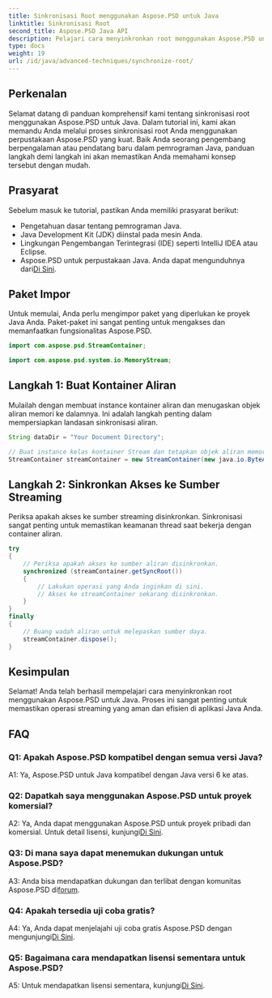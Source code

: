 ```yaml
---
title: Sinkronisasi Root menggunakan Aspose.PSD untuk Java
linktitle: Sinkronisasi Root
second_title: Aspose.PSD Java API
description: Pelajari cara menyinkronkan root menggunakan Aspose.PSD untuk Java. Ikuti panduan langkah demi langkah kami untuk pengoperasian aliran Java yang efisien.
type: docs
weight: 19
url: /id/java/advanced-techniques/synchronize-root/
---
```

## Perkenalan

Selamat datang di panduan komprehensif kami tentang sinkronisasi root menggunakan Aspose.PSD untuk Java. Dalam tutorial ini, kami akan memandu Anda melalui proses sinkronisasi root Anda menggunakan perpustakaan Aspose.PSD yang kuat. Baik Anda seorang pengembang berpengalaman atau pendatang baru dalam pemrograman Java, panduan langkah demi langkah ini akan memastikan Anda memahami konsep tersebut dengan mudah.

## Prasyarat

Sebelum masuk ke tutorial, pastikan Anda memiliki prasyarat berikut:

- Pengetahuan dasar tentang pemrograman Java.
- Java Development Kit (JDK) diinstal pada mesin Anda.
- Lingkungan Pengembangan Terintegrasi (IDE) seperti IntelliJ IDEA atau Eclipse.
-  Aspose.PSD untuk perpustakaan Java. Anda dapat mengunduhnya dari[Di Sini](https://releases.aspose.com/psd/java/).

## Paket Impor

Untuk memulai, Anda perlu mengimpor paket yang diperlukan ke proyek Java Anda. Paket-paket ini sangat penting untuk mengakses dan memanfaatkan fungsionalitas Aspose.PSD.

```java
import com.aspose.psd.StreamContainer;

import com.aspose.psd.system.io.MemoryStream;
```

## Langkah 1: Buat Kontainer Aliran

Mulailah dengan membuat instance kontainer aliran dan menugaskan objek aliran memori ke dalamnya. Ini adalah langkah penting dalam mempersiapkan landasan sinkronisasi aliran.

```java
String dataDir = "Your Document Directory";

// Buat instance kelas kontainer Stream dan tetapkan objek aliran memori.
StreamContainer streamContainer = new StreamContainer(new java.io.ByteArrayInputStream(new byte[0]));
```

## Langkah 2: Sinkronkan Akses ke Sumber Streaming

Periksa apakah akses ke sumber streaming disinkronkan. Sinkronisasi sangat penting untuk memastikan keamanan thread saat bekerja dengan container aliran.

```java
try
{
    // Periksa apakah akses ke sumber aliran disinkronkan.
    synchronized (streamContainer.getSyncRoot())
    {
        // Lakukan operasi yang Anda inginkan di sini.
        // Akses ke streamContainer sekarang disinkronkan.
    }
}
finally
{
    // Buang wadah aliran untuk melepaskan sumber daya.
    streamContainer.dispose();
}
```

## Kesimpulan

Selamat! Anda telah berhasil mempelajari cara menyinkronkan root menggunakan Aspose.PSD untuk Java. Proses ini sangat penting untuk memastikan operasi streaming yang aman dan efisien di aplikasi Java Anda.

## FAQ

### Q1: Apakah Aspose.PSD kompatibel dengan semua versi Java?

A1: Ya, Aspose.PSD untuk Java kompatibel dengan Java versi 6 ke atas.

### Q2: Dapatkah saya menggunakan Aspose.PSD untuk proyek komersial?

 A2: Ya, Anda dapat menggunakan Aspose.PSD untuk proyek pribadi dan komersial. Untuk detail lisensi, kunjungi[Di Sini](https://purchase.aspose.com/buy).

### Q3: Di mana saya dapat menemukan dukungan untuk Aspose.PSD?

 A3: Anda bisa mendapatkan dukungan dan terlibat dengan komunitas Aspose.PSD di[forum](https://forum.aspose.com/c/psd/34).

### Q4: Apakah tersedia uji coba gratis?

 A4: Ya, Anda dapat menjelajahi uji coba gratis Aspose.PSD dengan mengunjungi[Di Sini](https://releases.aspose.com/).

### Q5: Bagaimana cara mendapatkan lisensi sementara untuk Aspose.PSD?

 A5: Untuk mendapatkan lisensi sementara, kunjungi[Di Sini](https://purchase.aspose.com/temporary-license/).